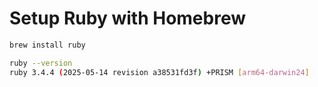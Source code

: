 Setup Ruby with Homebrew
==================

```sh
brew install ruby

ruby --version
ruby 3.4.4 (2025-05-14 revision a38531fd3f) +PRISM [arm64-darwin24]

```
